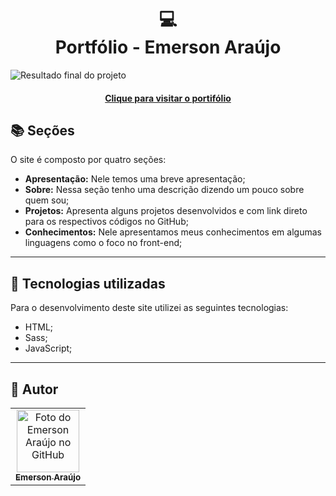 
<h1 align="center">
  💻<br>Portfólio - Emerson Araújo
</h1>

![Resultado final do projeto](/portifolio/public/preview.png)

<h4 align="center"><a href="https://portifolio-emerson-araujo.vercel.app/">Clique para visitar o portifólio</a></h4>

## 📚 Seções

O site é composto por quatro seções:

- **Apresentação:** Nele temos uma breve apresentação;
- **Sobre:** Nessa seção tenho uma descrição dizendo um pouco sobre quem sou;
- **Projetos:** Apresenta alguns projetos desenvolvidos e com link direto para os respectivos códigos no GitHub;
- **Conhecimentos:** Nele apresentamos meus conhecimentos em algumas linguagens como o foco no front-end;

---

## 💼 Tecnologias utilizadas

Para o desenvolvimento deste site utilizei as seguintes tecnologias:

- HTML;
- Sass;
- JavaScript;

---

<h2>🦄 Autor</h2>

<table>
  <tr>
    <td align="center">
      <a href="https://github.com/EmersonAraujonb">
        <img src="https://avatars.githubusercontent.com/u/95513715?v=4" width="100px;" alt="Foto do Emerson Araújo no GitHub"/><br>
        <sub>
          <b>Emerson Araújo</b>
        </sub>
      </a>
    </td>
  </tr>
</table>
